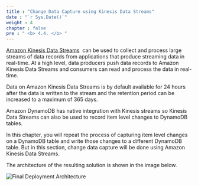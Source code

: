 ```yaml
---
title : "Change Data Capture using Kinesis Data Streams"
date : "`r Sys.Date()`"
weight : 4
chapter : false
pre : " <b> 4.4. </b> "
---
```


[Amazon Kinesis Data Streams](https://docs.aws.amazon.com/amazondynamodb/latest/developerguide/kds.html)  can be used to collect and process large streams of data records from applications that produce streaming data in real-time. At a high level, data producers push data records to Amazon Kinesis Data Streams and consumers can read and process the data in real-time.

Data on Amazon Kinesis Data Streams is by default available for 24 hours after the data is written to the stream and the retention period can be increased to a maximum of 365 days.

Amazon DynamoDB has native integration with Kinesis streams so Kinesis Data Streams can also be used to record item level changes to DynamoDB tables.

In this chapter, you will repeat the process of capturing item level changes on a DynamoDB table and write those changes to a different DynamoDB table. But in this section, change data capture will be done using Amazon Kinesis Data Streams.

The architecture of the resulting solution is shown in the image below.

![Final Deployment Architecture](/images/4/4.4/1.png)